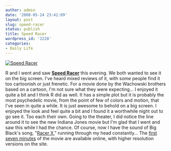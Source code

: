 ```yaml
---
author: admin
date: '2008-05-24 23:42:09'
layout: post
slug: speed-racer
status: publish
title: Speed Racer
wordpress_id: '2228'
categories:
- Daily Life
---
```


[![Speed
Racer](http://farm3.static.flickr.com/2257/2520618336_5bb1e4e9be.jpg)](http://www.flickr.com/photos/albill/2520618336/ "Speed Racer by albill, on Flickr")

R and I went and saw **[Speed
Racer](http://www.imdb.com/title/tt0811080/)** this evening. We both
wanted to see it on the big screen. I've heard mixed reviews of it, with
some people find it too cartoonish or just frenetic. For a movie done by
the Wachowski brothers based on a cartoon, I'm not sure what they were
expecting... I enjoyed it quite a bit and I think R did as well. It has
a simple plot but it is probably the most psychedelic movie, from the
point of few of colors and motion, that I've seen in quite a while. It
is just awesome to behold on a big screen. I enjoyed the look and feel
quite a bit and I found it a worthwhile night out to go see it. Too each
their own. Going to the theater, I did notice the line around it to see
the new Indiana Jones movie but I'm glad that I went and saw this while
I had the chance. Of course, now I have the sound of Big Black's song,
"[Racer X](http://www.youtube.com/watch?v=T-vmMburpMw)," running through
my head constantly... The [first seven
minutes](http://movies.yahoo.com/feature/speedracer.html?showVideo=1) of
the movie are available online, with higher resolution versions on the
site.
